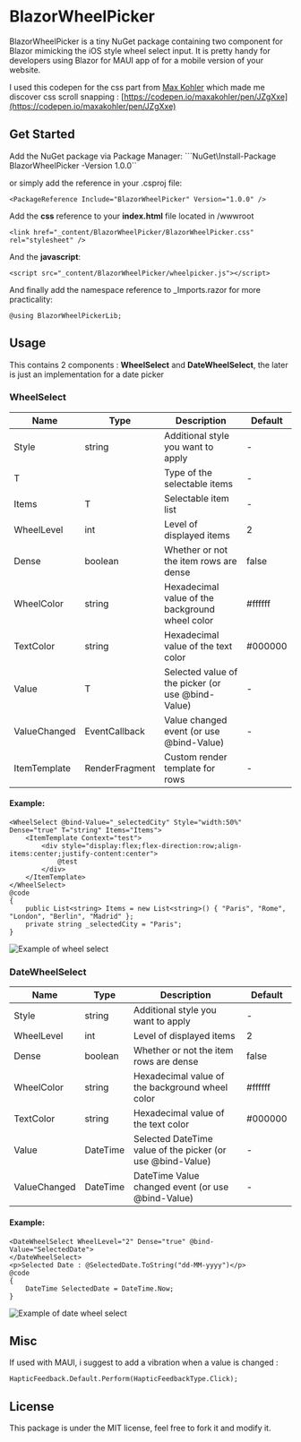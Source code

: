 # BlazorWheelPicker


BlazorWheelPicker is a tiny NuGet package containing two component for Blazor mimicking the iOS style wheel select input. It is pretty handy for developers using Blazor for MAUI app of for a mobile version of your website.

I used this codepen for the css part from [Max Kohler](https://codepen.io/maxakohler) which made me discover css scroll snapping : [https://codepen.io/maxakohler/pen/JZgXxe](https://codepen.io/maxakohler/pen/JZgXxe)


## Get Started

Add the NuGet package via Package Manager:
```NuGet\Install-Package BlazorWheelPicker -Version 1.0.0``

or simply add the reference in your .csproj file:

```<PackageReference Include="BlazorWheelPicker" Version="1.0.0" />```

Add the **css** reference to your **index.html** file located in /wwwroot

```<link href="_content/BlazorWheelPicker/BlazorWheelPicker.css" rel="stylesheet" />```

And the **javascript**:

```<script src="_content/BlazorWheelPicker/wheelpicker.js"></script>```

And finally add the namespace reference to _Imports.razor for more practicality:

```@using BlazorWheelPickerLib;```

## Usage

This contains 2 components : **WheelSelect** and **DateWheelSelect**, the later is just an implementation for a date picker

### WheelSelect

|Name| Type | Description  | Default|
|---|---|---|---|
| Style |  string |  Additional style you want to apply | - |
| T |   |  Type of the selectable items | - |
| Items  |  T | Selectable item list  | - |
| WheelLevel  | int  |  Level of displayed items | 2 |
| Dense  | boolean  |  Whether or not the item rows are dense| false |
| WheelColor  | string  |  Hexadecimal value of the background wheel color| #ffffff |
| TextColor  | string  |  Hexadecimal value of the text color| #000000 |
| Value  | T  |  Selected value of the picker (or use @bind-Value)| -|
| ValueChanged  |  EventCallback<T>  |  Value changed event (or use @bind-Value)| - |
| ItemTemplate  |  RenderFragment<T>  |  Custom render template for rows| - |

#### Example:
```
<WheelSelect @bind-Value="_selectedCity" Style="width:50%" Dense="true" T="string" Items="Items">
    <ItemTemplate Context="test">
        <div style="display:flex;flex-direction:row;align-items:center;justify-content:center">
            @test
        </div>
    </ItemTemplate>
</WheelSelect>
@code
{
    public List<string> Items = new List<string>() { "Paris", "Rome", "London", "Berlin", "Madrid" };
    private string _selectedCity = "Paris";
}
```

![Example of wheel select](https://github.com/johnbelot/BlazorWheelInput/blob/main/SimpleWheel.gif)

### DateWheelSelect

|Name| Type | Description  | Default|
|---|---|---|---|
| Style |  string |  Additional style you want to apply | - |
| WheelLevel  | int  |  Level of displayed items | 2 |
| Dense  | boolean  |  Whether or not the item rows are dense| false |
| WheelColor  | string  |  Hexadecimal value of the background wheel color| #ffffff |
| TextColor  | string  |  Hexadecimal value of the text color| #000000 |
| Value  | DateTime  |  Selected DateTime value of the picker (or use @bind-Value)| -|
| ValueChanged  |  DateTime  |  DateTime Value changed event (or use @bind-Value)| - |

#### Example:
```
<DateWheelSelect WheelLevel="2" Dense="true" @bind-Value="SelectedDate">
</DateWheelSelect>
<p>Selected Date : @SelectedDate.ToString("dd-MM-yyyy")</p>
@code
{
    DateTime SelectedDate = DateTime.Now;
}
```

![Example of date wheel select](https://github.com/johnbelot/BlazorWheelInput/blob/main/DateWheel.gif)


## Misc

If used with MAUI, i suggest to add a vibration when a value is changed :

```HapticFeedback.Default.Perform(HapticFeedbackType.Click);```

## License

This package is under the MIT license, feel free to fork it and modify it.

